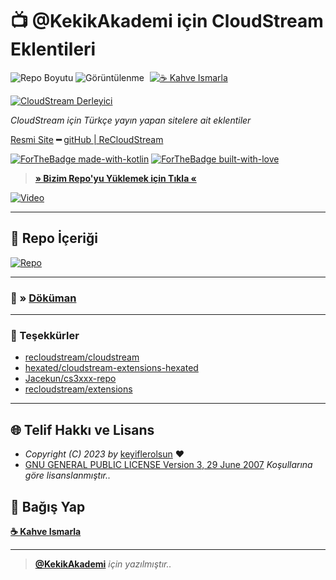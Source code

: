 # 📺 @KekikAkademi için CloudStream Eklentileri

![Repo Boyutu](https://img.shields.io/github/repo-size/keyiflerolsun/Kekik-cloudstream?logo=git&logoColor=white)
![Görüntülenme](https://hits.seeyoufarm.com/api/count/incr/badge.svg?url=https://github.com/keyiflerolsun/Kekik-cloudstream&title=Görüntülenme)
<a href="https://KekikAkademi.org/Kahve" target="_blank"><img src="https://img.shields.io/badge/☕️-Kahve Ismarla-ffdd00" title="☕️ Kahve Ismarla" style="padding-left:5px;"></a>

[![CloudStream Derleyici](https://img.shields.io/github/actions/workflow/status/keyiflerolsun/Kekik-cloudstream/Derleyici.yml?label=CloudStream%20Derleyici&logo=github)](https://github.com/keyiflerolsun/Kekik-cloudstream/actions/workflows/Derleyici.yml)

_CloudStream için Türkçe yayın yapan sitelere ait eklentiler_

[Resmi Site](https://cloudflare-ipfs.com/ipns/cloudstream.on.fleek.co) **━** [gitHub | ReCloudStream](https://github.com/recloudstream)

[![ForTheBadge made-with-kotlin](http://ForTheBadge.com/images/badges/made-with-kotlin.svg)](https://kotlinlang.org/)
[![ForTheBadge built-with-love](http://ForTheBadge.com/images/badges/built-with-love.svg)](https://GitHub.com/keyiflerolsun/)

> **[» Bizim Repo'yu Yüklemek için Tıkla «](https://keyiflerolsun.me/http-protocol-redirector?r=cloudstreamrepo://raw.githubusercontent.com/keyiflerolsun/Kekik-cloudstream/master/repo.json)**

[![Video](https://img.youtube.com/vi/39x9FDTG9QA/hqdefault.jpg)](https://www.youtube.com/embed/39x9FDTG9QA)

---

## 📱 Repo İçeriği

[![Repo](https://raw.githubusercontent.com/keyiflerolsun/Kekik-cloudstream/master/.github/icons/Repo.jpg)](https://raw.githubusercontent.com/keyiflerolsun/Kekik-cloudstream/master/repo.json)

---

### 📄 » **[Döküman](https://recloudstream.github.io/csdocs/devs/scraping/devtools_detectors/)**

---

### 🎁 Teşekkürler

- [recloudstream/cloudstream](https://github.com/recloudstream/cloudstream)
- [hexated/cloudstream-extensions-hexated](https://github.com/hexated/cloudstream-extensions-hexated)
- [Jacekun/cs3xxx-repo](https://github.com/Jacekun/cs3xxx-repo)
- [recloudstream/extensions](https://github.com/recloudstream/extensions)

---

## 🌐 Telif Hakkı ve Lisans

* *Copyright (C) 2023 by* [keyiflerolsun](https://github.com/keyiflerolsun) ❤️️
* [GNU GENERAL PUBLIC LICENSE Version 3, 29 June 2007](https://github.com/keyiflerolsun/Kekik-cloudstream/blob/master/LICENSE) *Koşullarına göre lisanslanmıştır..*

## 💸 Bağış Yap

**[☕️ Kahve Ismarla](https://KekikAkademi.org/Kahve)**

---

> **[@KekikAkademi](https://t.me/KekikAkademi)** *için yazılmıştır..*